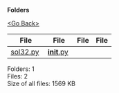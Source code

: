 **Folders**

[&lt;Go Back&gt;](../right.html)

<table><thead><tr class="header"><th><strong>File</strong></th><th><strong>File</strong></th><th><strong>File</strong></th><th><strong>File</strong></th></tr></thead><tbody><tr class="odd"><td><a href="sol32.py">sol32.py</a> </td><td><a href="__init__.py"><strong>init</strong>.py</a> </td><td></td><td></td></tr></tbody></table>

Folders: 1  
Files: 2  
Size of all files: 1569 KB
